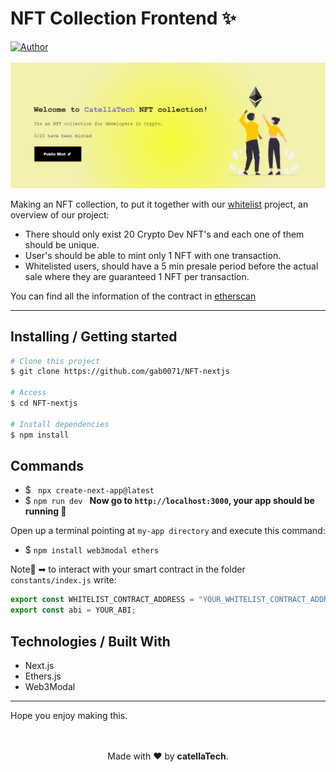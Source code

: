 <h1 aling="center">NFT Collection Frontend ✨</h1>

  <a href="https://github.com/gab0071" target="_blank">
    <img alt="Author" src="https://img.shields.io/badge/made%20by-CatellaTech-blueviolet?style=flat-square">
  </a>
 

  <br>
  <br>

<img src="./img/img.png">

Making an NFT collection, to put it together with our <a href="https://github.com/catherinee24/whitelist-nextjs">whitelist</a> project, an overview of our project:

- There should only exist 20 Crypto Dev NFT's and each one of them should be unique.
- User's should be able to mint only 1 NFT with one transaction.
- Whitelisted users, should have a 5 min presale period before the actual sale where they are guaranteed 1 NFT per transaction.

You can find all the information of the contract in <a href="https://goerli.etherscan.io/token/0x275bd0e60a275ce1be842cfb0f44baf2fad678dc">etherscan</a>

<hr>
<h2> Installing / Getting started </h2>

```bash
# Clone this project
$ git clone https://github.com/gab0071/NFT-nextjs

# Access
$ cd NFT-nextjs

# Install dependencies
$ npm install 

``` 

<h2>Commands</h2>

- $ ```
npx create-next-app@latest```
- $ ```npm run dev ``` 
<strong>Now go to `http://localhost:3000`, your app should be running </strong>🤘

Open up a terminal pointing at `my-app directory` and execute this command:
- $ ``` npm install web3modal ethers ```

Note🚨 ➡ to interact with your smart contract in the folder `constants/index.js` write:

```js
export const WHITELIST_CONTRACT_ADDRESS = "YOUR_WHITELIST_CONTRACT_ADDRESS";
export const abi = YOUR_ABI;
```
<h2> Technologies / Built With </h2>

- Next.js
- Ethers.js
- Web3Modal
<hr>
Hope you enjoy making this.
<br>
<br>

<p align="center">
<br/>
  Made with ❤️ by <b>catellaTech</b>.
</p>
